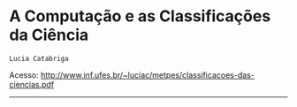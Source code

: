 # A Computação e as Classificações da Ciência

`Lucia Catabriga`

Acesso: <http://www.inf.ufes.br/~luciac/metpes/classificacoes-das-ciencias.pdf>

---
